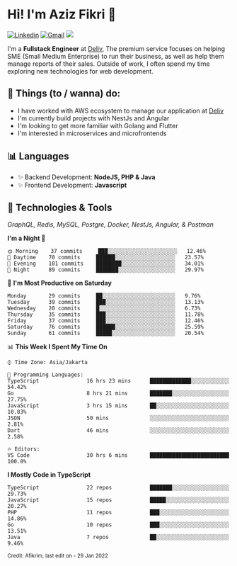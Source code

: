 <!-- Greetings -->
# Hi! I'm Aziz Fikri :bow:

<!-- Social Media -->
[![Linkedin](https://img.shields.io/badge/-afikrim-blue?style=flat&logo=Linkedin&logoColor=white)](https://www.linkedin.com/in/afikrim/)
[![Gmail](https://img.shields.io/badge/-afikrim10@gmail.com-c14438?style=flat&logo=Gmail&logoColor=white)](mailto:afikrim10@gmail.com)
![](https://komarev.com/ghpvc/?username=afikrim&label=Visitor&color=2bbc8a)

<!-- Introduction -->
I'm a **Fullstack Engineer** at [Deliv](https://kios.deliv.id), The premium service focuses on helping SME (Small Medium Enterprise) to run their business, as well as help them manage reports of their sales. Outside of work, I often spend my time exploring new technologies for web development.

## 📃 Things (to / wanna) do:
- I have worked with AWS ecosystem to manage our application at [Deliv](https://kios.deliv.id)
- I'm currently build projects with NestJs and Angular
- I'm looking to get more familiar with Golang and Flutter
- I'm interested in microservices and microfrontends

## 📊 Languages
- ✨ Backend Development: **NodeJS, PHP & Java**
- ✨ Frontend Development: **Javascript**

## 🔧 Technologies & Tools
*GraphQL, Redis, MySQL, Postgre, Docker, NestJs, Angular, & Postman*

<!--START_SECTION:waka-->
**I'm a Night 🦉** 

```text
🌞 Morning    37 commits     ███░░░░░░░░░░░░░░░░░░░░░░   12.46% 
🌆 Daytime    70 commits     ██████░░░░░░░░░░░░░░░░░░░   23.57% 
🌃 Evening    101 commits    ████████░░░░░░░░░░░░░░░░░   34.01% 
🌙 Night      89 commits     ███████░░░░░░░░░░░░░░░░░░   29.97%

```
📅 **I'm Most Productive on Saturday** 

```text
Monday       29 commits     ██░░░░░░░░░░░░░░░░░░░░░░░   9.76% 
Tuesday      39 commits     ███░░░░░░░░░░░░░░░░░░░░░░   13.13% 
Wednesday    20 commits     █░░░░░░░░░░░░░░░░░░░░░░░░   6.73% 
Thursday     35 commits     ███░░░░░░░░░░░░░░░░░░░░░░   11.78% 
Friday       37 commits     ███░░░░░░░░░░░░░░░░░░░░░░   12.46% 
Saturday     76 commits     ██████░░░░░░░░░░░░░░░░░░░   25.59% 
Sunday       61 commits     █████░░░░░░░░░░░░░░░░░░░░   20.54%

```


📊 **This Week I Spent My Time On** 

```text
⌚︎ Time Zone: Asia/Jakarta

💬 Programming Languages: 
TypeScript               16 hrs 23 mins      █████████████░░░░░░░░░░░░   54.42% 
Go                       8 hrs 21 mins       ███████░░░░░░░░░░░░░░░░░░   27.75% 
JavaScript               3 hrs 15 mins       ██░░░░░░░░░░░░░░░░░░░░░░░   10.83% 
JSON                     50 mins             ░░░░░░░░░░░░░░░░░░░░░░░░░   2.81% 
Dart                     46 mins             ░░░░░░░░░░░░░░░░░░░░░░░░░   2.58%

🔥 Editors: 
VS Code                  30 hrs 6 mins       █████████████████████████   100.0%

```

**I Mostly Code in TypeScript** 

```text
TypeScript               22 repos            ███████░░░░░░░░░░░░░░░░░░   29.73% 
JavaScript               15 repos            █████░░░░░░░░░░░░░░░░░░░░   20.27% 
PHP                      11 repos            ███░░░░░░░░░░░░░░░░░░░░░░   14.86% 
Go                       10 repos            ███░░░░░░░░░░░░░░░░░░░░░░   13.51% 
Java                     7 repos             ██░░░░░░░░░░░░░░░░░░░░░░░   9.46%

```



<!--END_SECTION:waka-->

<sub>Credit: Afikrim, last edit on - 29 Jan 2022</sub>

